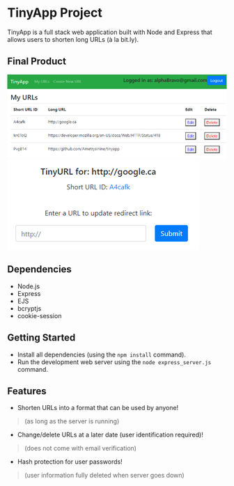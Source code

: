# TinyApp Project

TinyApp is a full stack web application built with Node and Express that allows users to shorten long URLs (à la bit.ly).

## Final Product

![URL directory](https://github.com/Ametrysinine/tinyapp/blob/master/docs/viewYourUrls.png?raw=true)
![Built-in editor](https://github.com/Ametrysinine/tinyapp/blob/master/docs/urlEdit.png?raw=true)


## Dependencies

- Node.js
- Express
- EJS
- bcryptjs
- cookie-session

## Getting Started

- Install all dependencies (using the `npm install` command).
- Run the development web server using the `node express_server.js` command.

## Features

- Shorten URLs into a format that can be used by anyone! 
> (as long as the server is running)
- Change/delete URLs at a later date (user identification required)! 
> (does not come with email verification)
- Hash protection for user passwords! 
> (user information fully deleted when server goes down)
